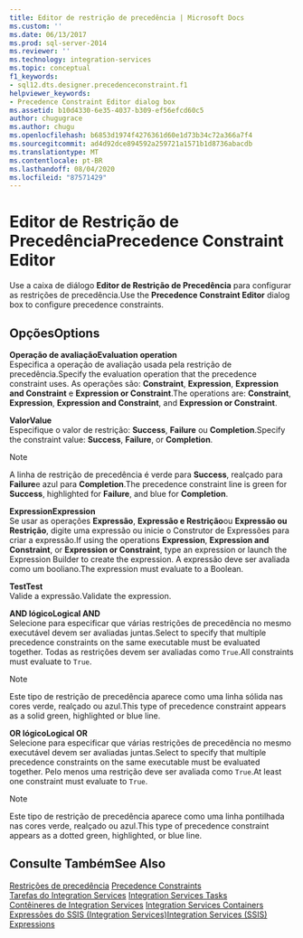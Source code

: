 ```yaml
---
title: Editor de restrição de precedência | Microsoft Docs
ms.custom: ''
ms.date: 06/13/2017
ms.prod: sql-server-2014
ms.reviewer: ''
ms.technology: integration-services
ms.topic: conceptual
f1_keywords:
- sql12.dts.designer.precedenceconstraint.f1
helpviewer_keywords:
- Precedence Constraint Editor dialog box
ms.assetid: b10d4330-6e35-4037-b309-ef56efcd60c5
author: chugugrace
ms.author: chugu
ms.openlocfilehash: b6853d1974f4276361d60e1d73b34c72a366a7f4
ms.sourcegitcommit: ad4d92dce894592a259721a1571b1d8736abacdb
ms.translationtype: MT
ms.contentlocale: pt-BR
ms.lasthandoff: 08/04/2020
ms.locfileid: "87571429"
---
```

# <a name="precedence-constraint-editor"></a><span data-ttu-id="97e2b-102">Editor de Restrição de Precedência</span><span class="sxs-lookup"><span data-stu-id="97e2b-102">Precedence Constraint Editor</span></span>
  <span data-ttu-id="97e2b-103">Use a caixa de diálogo **Editor de Restrição de Precedência** para configurar as restrições de precedência.</span><span class="sxs-lookup"><span data-stu-id="97e2b-103">Use the **Precedence Constraint Editor** dialog box to configure precedence constraints.</span></span>  
  
## <a name="options"></a><span data-ttu-id="97e2b-104">Opções</span><span class="sxs-lookup"><span data-stu-id="97e2b-104">Options</span></span>  
 <span data-ttu-id="97e2b-105">**Operação de avaliação**</span><span class="sxs-lookup"><span data-stu-id="97e2b-105">**Evaluation operation**</span></span>  
 <span data-ttu-id="97e2b-106">Especifica a operação de avaliação usada pela restrição de precedência.</span><span class="sxs-lookup"><span data-stu-id="97e2b-106">Specify the evaluation operation that the precedence constraint uses.</span></span> <span data-ttu-id="97e2b-107">As operações são: **Constraint**, **Expression**, **Expression and Constraint** e **Expression or Constraint**.</span><span class="sxs-lookup"><span data-stu-id="97e2b-107">The operations are: **Constraint**, **Expression**, **Expression and Constraint**, and **Expression or Constraint**.</span></span>  
  
 <span data-ttu-id="97e2b-108">**Valor**</span><span class="sxs-lookup"><span data-stu-id="97e2b-108">**Value**</span></span>  
 <span data-ttu-id="97e2b-109">Especifique o valor de restrição: **Success**, **Failure** ou **Completion**.</span><span class="sxs-lookup"><span data-stu-id="97e2b-109">Specify the constraint value: **Success**, **Failure**, or **Completion**.</span></span>  
  
> [!NOTE]  
>  <span data-ttu-id="97e2b-110"> A linha de restrição de precedência é verde para **Success**, realçado para **Failure**e azul para **Completion**.</span><span class="sxs-lookup"><span data-stu-id="97e2b-110">The precedence constraint line is green for **Success**, highlighted for **Failure**, and blue for **Completion**.</span></span>  
  
 <span data-ttu-id="97e2b-111">**Expression**</span><span class="sxs-lookup"><span data-stu-id="97e2b-111">**Expression**</span></span>  
 <span data-ttu-id="97e2b-112">Se usar as operações **Expressão**, **Expressão e Restrição**ou **Expressão ou Restrição**, digite uma expressão ou inicie o Construtor de Expressões para criar a expressão.</span><span class="sxs-lookup"><span data-stu-id="97e2b-112">If using the operations **Expression**, **Expression and Constraint**, or **Expression or Constraint**, type an expression or launch the Expression Builder to create the expression.</span></span> <span data-ttu-id="97e2b-113">A expressão deve ser avaliada como um booliano.</span><span class="sxs-lookup"><span data-stu-id="97e2b-113">The expression must evaluate to a Boolean.</span></span>  
  
 <span data-ttu-id="97e2b-114">**Test**</span><span class="sxs-lookup"><span data-stu-id="97e2b-114">**Test**</span></span>  
 <span data-ttu-id="97e2b-115">Valide a expressão.</span><span class="sxs-lookup"><span data-stu-id="97e2b-115">Validate the expression.</span></span>  
  
 <span data-ttu-id="97e2b-116">**AND lógico**</span><span class="sxs-lookup"><span data-stu-id="97e2b-116">**Logical AND**</span></span>  
 <span data-ttu-id="97e2b-117">Selecione para especificar que várias restrições de precedência no mesmo executável devem ser avaliadas juntas.</span><span class="sxs-lookup"><span data-stu-id="97e2b-117">Select to specify that multiple precedence constraints on the same executable must be evaluated together.</span></span> <span data-ttu-id="97e2b-118">Todas as restrições devem ser avaliadas como `True`.</span><span class="sxs-lookup"><span data-stu-id="97e2b-118">All constraints must evaluate to `True`.</span></span>  
  
> [!NOTE]  
>  <span data-ttu-id="97e2b-119">Este tipo de restrição de precedência aparece como uma linha sólida nas cores verde, realçado ou azul.</span><span class="sxs-lookup"><span data-stu-id="97e2b-119">This type of precedence constraint appears as a solid green, highlighted or blue line.</span></span>  
  
 <span data-ttu-id="97e2b-120">**OR lógico**</span><span class="sxs-lookup"><span data-stu-id="97e2b-120">**Logical OR**</span></span>  
 <span data-ttu-id="97e2b-121">Selecione para especificar que várias restrições de precedência no mesmo executável devem ser avaliadas juntas.</span><span class="sxs-lookup"><span data-stu-id="97e2b-121">Select to specify that multiple precedence constraints on the same executable must be evaluated together.</span></span> <span data-ttu-id="97e2b-122">Pelo menos uma restrição deve ser avaliada como `True`.</span><span class="sxs-lookup"><span data-stu-id="97e2b-122">At least one constraint must evaluate to `True`.</span></span>  
  
> [!NOTE]  
>  <span data-ttu-id="97e2b-123">Este tipo de restrição de precedência aparece como uma linha pontilhada nas cores verde, realçado ou azul.</span><span class="sxs-lookup"><span data-stu-id="97e2b-123">This type of precedence constraint appears as a dotted green, highlighted, or blue line.</span></span>  
  
## <a name="see-also"></a><span data-ttu-id="97e2b-124">Consulte Também</span><span class="sxs-lookup"><span data-stu-id="97e2b-124">See Also</span></span>  
 <span data-ttu-id="97e2b-125">[Restrições de precedência](control-flow/precedence-constraints.md) </span><span class="sxs-lookup"><span data-stu-id="97e2b-125">[Precedence Constraints](control-flow/precedence-constraints.md) </span></span>  
 <span data-ttu-id="97e2b-126">[Tarefas do Integration Services](control-flow/integration-services-tasks.md) </span><span class="sxs-lookup"><span data-stu-id="97e2b-126">[Integration Services Tasks](control-flow/integration-services-tasks.md) </span></span>  
 <span data-ttu-id="97e2b-127">[Contêineres de Integration Services](control-flow/integration-services-containers.md) </span><span class="sxs-lookup"><span data-stu-id="97e2b-127">[Integration Services Containers](control-flow/integration-services-containers.md) </span></span>  
 [<span data-ttu-id="97e2b-128">Expressões do SSIS &#40;Integration Services&#41;</span><span class="sxs-lookup"><span data-stu-id="97e2b-128">Integration Services &#40;SSIS&#41; Expressions</span></span>](expressions/integration-services-ssis-expressions.md)  
  
  
